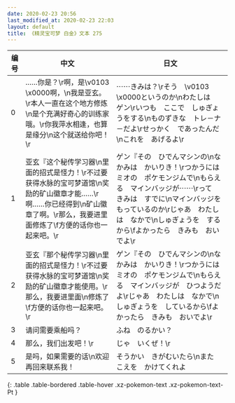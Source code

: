 ```yaml
---
date: 2020-02-23 20:56
last_modified_at: 2020-02-23 22:03
layout: default
title: 《精灵宝可梦 白金》文本 275
---
```

| 编号 | 中文 | 日文 |
| ---- | ---- | ---- |
| 0 | ……你是？\r啊，是\v0103　\x0000啊，\n我是亚玄。\r本人一直在这个地方修炼\n是个充满好奇心的训练家哦。\r你我萍水相逢，也算是缘分\n这个就送给你吧！\r | ⋯⋯きみは？\rそう　\v0103　\x0000というのか\nわたしは　ゲン\rいつも　ここで　しゅぎょうをする\nものずきな　トレ－ナ－だよ\rせっかく　であったんだ\nこれを　あげるよ\r |
| 1 | 亚玄『这个秘传学习器\n里面的招式是怪力！\r不过要获得水脉的宝可梦道馆\n奖励的矿山徽章才能……\r啊……你已经得到\n矿山徽章了啊。\r那么，我要进里面修炼了\f方便的话你也一起来吧。\r | ゲン『その　ひでんマシンの\nなかみは　かいりき！\rつかうには　ミオの　ポケモンジムで\nもらえる　マインバッジが⋯⋯\rって　きみは　すでに\nマインバッジを　もっているのか\rじゃあ　わたしは　なかで\nしゅぎょうを　するから\fよかったら　きみも　おいでよ\r |
| 2 | 亚玄『那个秘传学习器\n里面的招式是怪力！\r不过要获得水脉的宝可梦道馆\n奖励的矿山徽章才能使用。\r那么，我要进里面\n修炼了\f方便的话你也一起来吧。\r | ゲン『その　ひでんマシンの\nなかみは　かいりき！\rつかうには　ミオの　ポケモンジムで\nもらえる　マインバッジが　ひつようだよ\rじゃあ　わたしは　なかで\nしゅぎょうを　しているから\fよかったら　きみも　おいでよ\r |
| 3 | 请问需要乘船吗？ | ふね　のるかい？ |
| 4 | 那么，我们出发吧！\r | じゃ　いくぜ！\r |
| 5 | 是吗，如果需要的话\n欢迎再回来联系我！ | そうかい　きがむいたら\nまた　こえを　かけてくれよ |
{: .table .table-bordered .table-hover .xz-pokemon-text .xz-pokemon-text-Pt }